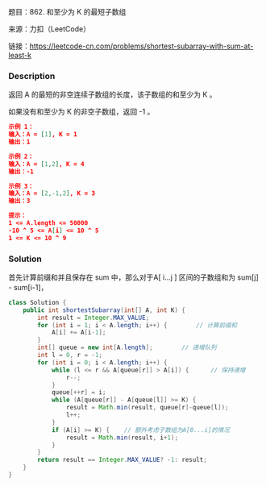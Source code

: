 题目：862. 和至少为 K 的最短子数组

来源：力扣（LeetCode）

链接：https://leetcode-cn.com/problems/shortest-subarray-with-sum-at-least-k

### Description

返回 A 的最短的非空连续子数组的长度，该子数组的和至少为 K 。

如果没有和至少为 K 的非空子数组，返回 -1 。

```json
示例 1：
输入：A = [1], K = 1
输出：1

示例 2：
输入：A = [1,2], K = 4
输出：-1

示例 3：
输入：A = [2,-1,2], K = 3
输出：3

提示：
1 <= A.length <= 50000
-10 ^ 5 <= A[i] <= 10 ^ 5
1 <= K <= 10 ^ 9
```



### Solution

首先计算前缀和并且保存在 sum 中，那么对于A[ i...j ] 区间的子数组和为 sum[j] - sum[i-1]，

```java
class Solution {
    public int shortestSubarray(int[] A, int K) {
        int result = Integer.MAX_VALUE;
        for (int i = 1; i < A.length; i++) {		// 计算前缀和
            A[i] += A[i-1];
        }
        int[] queue = new int[A.length];		// 递增队列
        int l = 0, r = -1;
        for (int i = 0; i < A.length; i++) {
            while (l <= r && A[queue[r]] > A[i]) {		// 保持递增
                r--;
            }
            queue[++r] = i;
            while (A[queue[r]] - A[queue[l]] >= K) {		
                result = Math.min(result, queue[r]-queue[l]);
                l++;
            }
            if (A[i] >= K) {	// 额外考虑子数组为A[0...i]的情况
                result = Math.min(result, i+1);
            }
        }
        return result == Integer.MAX_VALUE? -1: result;
    }
}
```







